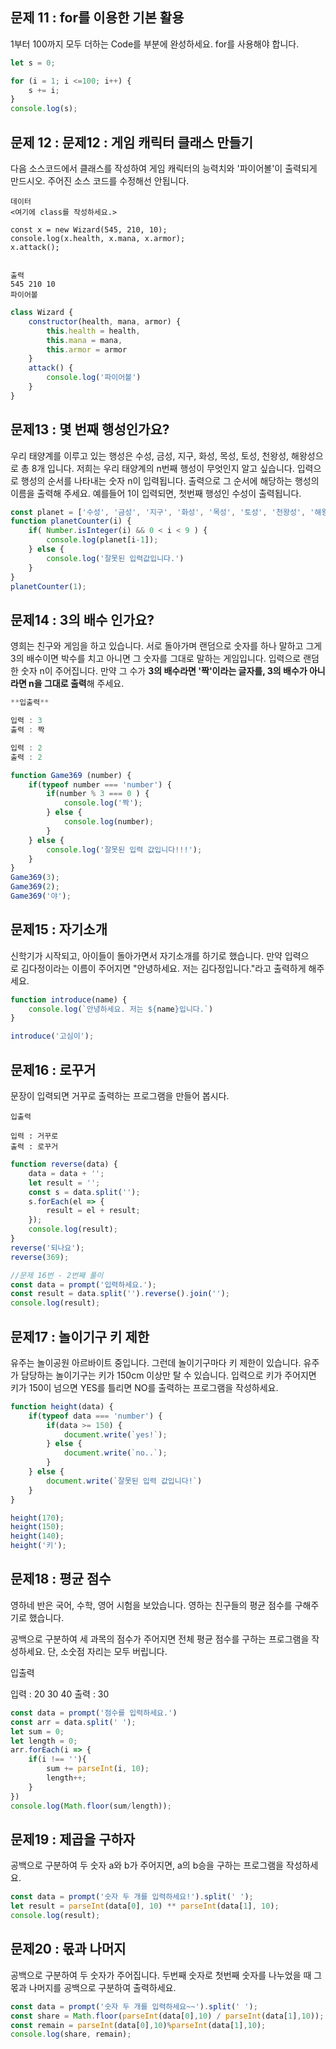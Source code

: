 ## 문제 11 : for를 이용한 기본 활용
1부터 100까지 모두 더하는 Code를 <pass> 부분에 완성하세요. for를 사용해야 합니다.
```js
let s = 0;

for (i = 1; i <=100; i++) {
    s += i;
}
console.log(s);
```

## 문제 12 : 문제12 : 게임 캐릭터 클래스 만들기
다음 소스코드에서 클래스를 작성하여 게임 캐릭터의 능력치와 '파이어볼'이 출력되게 만드시오.
주어진 소스 코드를 수정해선 안됩니다.
```
데이터
<여기에 class를 작성하세요.>

const x = new Wizard(545, 210, 10);
console.log(x.health, x.mana, x.armor);
x.attack();


출력
545 210 10
파이어볼
```
```js
class Wizard {
    constructor(health, mana, armor) {
        this.health = health,
        this.mana = mana,
        this.armor = armor
    }
    attack() {
        console.log('파이어볼')
    }
}
```

## 문제13 : 몇 번째 행성인가요?
우리 태양계를 이루고 있는 행성은 수성, 금성, 지구, 화성, 목성, 토성, 천왕성, 해왕성으로 총 8개 입니다. 
저희는 우리 태양계의 n번째 행성이 무엇인지 알고 싶습니다.
입력으로 행성의 순서를 나타내는 숫자 n이 입력됩니다. 
출력으로 그 순서에 해당하는 행성의 이름을 출력해 주세요.
예를들어 1이 입력되면, 첫번째 행성인 수성이 출력됩니다.
```js
const planet = ['수성', '금성', '지구', '화성', '목성', '토성', '천왕성', '해왕성'];
function planetCounter(i) {
    if( Number.isInteger(i) && 0 < i < 9 ) {
        console.log(planet[i-1]);
    } else {
        console.log('잘못된 입력값입니다.')
    }
}
planetCounter(1);
```

## 문제14 : 3의 배수 인가요?
영희는 친구와 게임을 하고 있습니다. 
서로 돌아가며 랜덤으로 숫자를 하나 말하고 그게 3의 배수이면 박수를 치고 아니면 그 숫자를 그대로 말하는 게임입니다.
입력으로 랜덤한 숫자 n이 주어집니다.
만약 그 수가 **3의 배수라면 '짝'이라는 글자를, 3의 배수가 아니라면 n을 그대로 출력**해 주세요.

```jsx
**입출력**

입력 : 3
출력 : 짝

입력 : 2
출력 : 2
```
```js
function Game369 (number) {
    if(typeof number === 'number') {
        if(number % 3 === 0 ) {
            console.log('짝');
        } else {
            console.log(number);
        }
    } else {
        console.log('잘못된 입력 값입니다!!!');
    }
}
Game369(3);
Game369(2);
Game369('야');
```

## 문제15 : 자기소개
신학기가 시작되고, 아이들이 돌아가면서 자기소개를 하기로 했습니다.
만약 입력으로 김다정이라는 이름이 주어지면 "안녕하세요. 저는 김다정입니다."라고 출력하게 
해주세요.

```js
function introduce(name) {
    console.log(`안녕하세요. 저는 ${name}입니다.`)
}

introduce('고심이');
```

## 문제16 : 로꾸거
문장이 입력되면 거꾸로 출력하는 프로그램을 만들어 봅시다.

```
입출력

입력 : 거꾸로
출력 : 로꾸거
```
```js
function reverse(data) {
    data = data + '';
    let result = '';
    const s = data.split('');
    s.forEach(el => {
        result = el + result;
    });
    console.log(result);
}
reverse('되나요');
reverse(369);
```

```js
//문제 16번 - 2번째 풀이
const data = prompt('입력하세요.');
const result = data.split('').reverse().join('');
console.log(result);
```

## 문제17 : 놀이기구 키 제한
유주는 놀이공원 아르바이트 중입니다. 그런데 놀이기구마다 키 제한이 있습니다.
유주가 담당하는 놀이기구는 키가 150cm 이상만 탈 수 있습니다.
입력으로 키가 주어지면
키가 150이 넘으면 YES를 틀리면 NO를 출력하는 프로그램을 작성하세요.

```js
function height(data) {
    if(typeof data === 'number') {
        if(data >= 150) {
            document.write(`yes!`);
        } else {
            document.write(`no..`);
        }
    } else {
        document.write(`잘못된 입력 값입니다!`)
    }
}

height(170); 
height(150);
height(140); 
height('키'); 
```

## 문제18 : 평균 점수
영하네 반은 국어, 수학, 영어 시험을 보았습니다. 영하는 친구들의 평균 점수를 구해주기로 했습니다.

공백으로 구분하여 세 과목의 점수가 주어지면 전체 평균 점수를 구하는 프로그램을 작성하세요. 
단, 소숫점 자리는 모두 버립니다.

입출력

입력 : 20 30 40
출력 : 30

```js
const data = prompt('점수를 입력하세요.')
const arr = data.split(' ');
let sum = 0;
let length = 0;
arr.forEach(i => {
    if(i !== ''){
        sum += parseInt(i, 10);
        length++;
    }
})
console.log(Math.floor(sum/length));
```

## 문제19 : 제곱을 구하자
공백으로 구분하여 두 숫자 a와 b가 주어지면, 
a의 b승을 구하는 프로그램을 작성하세요.
```js
const data = prompt('숫자 두 개를 입력하세요!').split(' ');
let result = parseInt(data[0], 10) ** parseInt(data[1], 10);
console.log(result);
```

## 문제20 : 몫과 나머지
공백으로 구분하여 두 숫자가 주어집니다.
두번째 숫자로 첫번째 숫자를 나누었을 때 
그 몫과 나머지를 공백으로 구분하여 출력하세요.
```js
const data = prompt('숫자 두 개를 입력하세요~~').split(' ');
const share = Math.floor(parseInt(data[0],10) / parseInt(data[1],10));
const remain = parseInt(data[0],10)%parseInt(data[1],10);
console.log(share, remain);
```